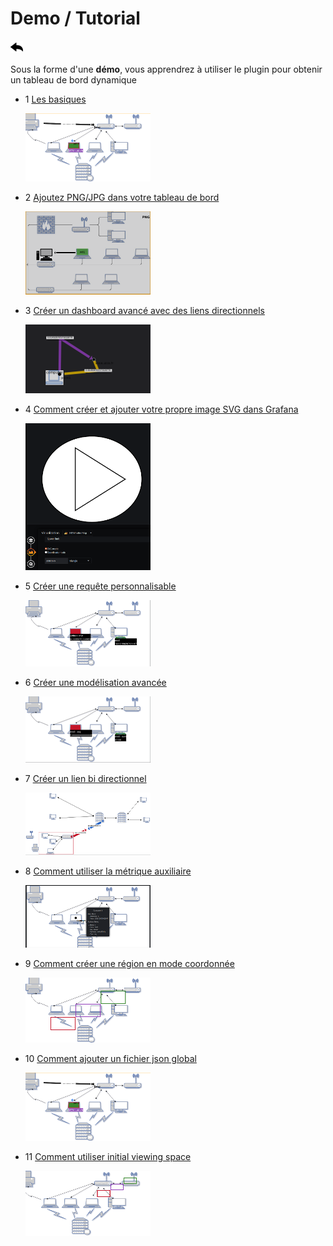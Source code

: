  
# Demo / Tutorial
[![](../../screenshots/other/Go-back.png)](../../README-fr.md)

Sous la forme d'une **démo**, vous apprendrez à utiliser le plugin pour obtenir un tableau de bord dynamique


- 1 [Les basiques](tutorial1.md)

    [![demo1](../../screenshots/demo/demo1.png)](tutorial1.md)

- 2 [Ajoutez PNG/JPG dans votre tableau de bord](tutorial2.md)

    [![demo2](../../screenshots/demo/demo2.png)](tutorial2.md)
    
- 3 [Créer un dashboard avancé avec des liens directionnels](tutorial3.md)

    [![demo3](../../screenshots/demo/demo3.png)](tutorial3.md)

- 4 [Comment créer et ajouter votre propre image SVG dans Grafana](tutorial4.md)

    [![demo4](../../screenshots/demo/demo4.png)](tutorial4.md)

- 5 [Créer une requête personnalisable](tutorial5.md)

    [![demo5](../../screenshots/demo/demo5.png)](tutorial5.md)

- 6 [Créer une modélisation avancée](tutorial6.md)

    [![demo6](../../screenshots/demo/demo6.png)](tutorial6.md)

- 7 [Créer un lien bi directionnel](tutorial7.md)

    [![demo7](../../screenshots/demo/demo7.png)](tutorial7.md)

- 8 [Comment utiliser la métrique auxiliaire](tutorial8.md)

    [![demo8](../../screenshots/demo/demo8.png)](tutorial8.md)

- 9 [Comment créer une région en mode coordonnée](tutorial9.md)

    [![demo9](../../screenshots/demo/demo9.png)](tutorial9.md)

- 10 [Comment ajouter un fichier json global ](tutorial10.md)

    [![demo10](../../screenshots/demo/demo1.png)](tutorial10.md)

- 11 [Comment utiliser initial viewing space](tutorial11.md)

    [![demo11](../../screenshots/demo/demo11.png)](tutorial11.md)

